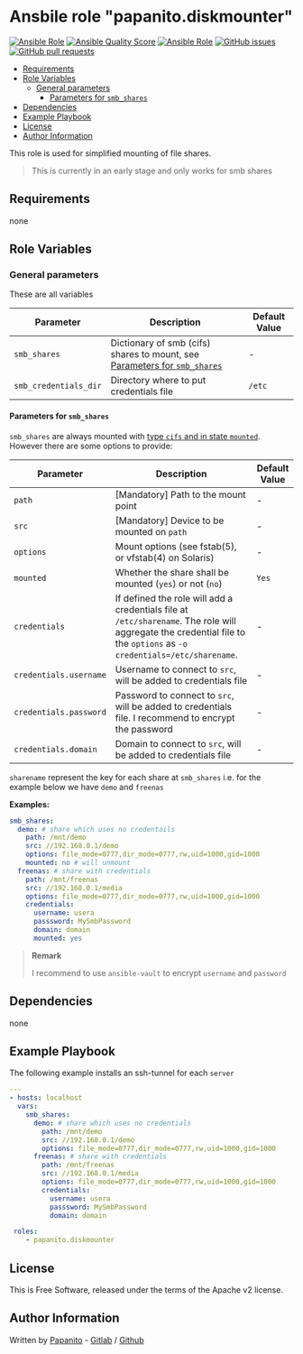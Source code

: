 # Ansbile role "papanito.diskmounter"  <!-- omit in toc -->

[![Ansible Role](https://img.shields.io/ansible/role/50326)](https://galaxy.ansible.com/papanito/diskmounter) [![Ansible Quality Score](https://img.shields.io/ansible/quality/50326)](https://galaxy.ansible.com/papanito/diskmounter) [![Ansible Role](https://img.shields.io/ansible/role/d/50326)](https://galaxy.ansible.com/papanito/diskmounter) [![GitHub issues](https://img.shields.io/github/issues/papanito/ansible-role-diskmounter)](https://github.com/papanito/ansible-role-diskmounter/issues) [![GitHub pull requests](https://img.shields.io/github/issues-pr/papanito/ansible-role-diskmounter)](https://github.com/papanito/ansible-role-diskmounter/pulls)

- [Requirements](#requirements)
- [Role Variables](#role-variables)
  - [General parameters](#general-parameters)
    - [Parameters for `smb_shares`](#parameters-for-smb_shares)
- [Dependencies](#dependencies)
- [Example Playbook](#example-playbook)
- [License](#license)
- [Author Information](#author-information)


This role is used for simplified mounting of file shares.

> This is currently in an early stage and only works for smb shares

## Requirements

none

## Role Variables

### General parameters

These are all variables

|Parameter|Description|Default Value|
|---------|-----------|-------------|
|`smb_shares`|Dictionary of smb (cifs) shares to mount, see [Parameters for `smb_shares`](#parameters-for-smb_shares)|-|
|`smb_credentials_dir`|Directory where to put credentials file|`/etc`|

#### Parameters for `smb_shares`

`smb_shares` are always mounted with [type `cifs` and in state `mounted`](https://docs.ansible.com/ansible/latest/modules/mount_module.html). However there are some options to provide:

|Parameter|Description|Default Value|
|---------|-----------|-------------|
|`path`|[Mandatory] Path to the mount point|-|
|`src`|[Mandatory] Device to be mounted on `path`|-|
|`options`|Mount options (see fstab(5), or vfstab(4) on Solaris)|-|
|`mounted`|Whether the share shall be mounted (`yes`) or not (`no`)|`Yes`|
|`credentials`|If defined the role will add a credentials file at `/etc/sharename`. The role will aggregate the credential file to the `options` as `-o credentials=/etc/sharename`.|-|
|`credentials.username`|Username to connect to `src`, will be added to credentials file|-|
|`credentials.password`|Password to connect to `src`, will be added to credentials file. I recommend to encrypt the password|-|
|`credentials.domain`|Domain to connect to `src`, will be added to credentials file|-|

`sharename` represent the key for each share at `smb_shares` i.e. for the example below we have `demo` and `freenas`


**Examples:**

```yml
smb_shares:
  demo: # share which uses no credentails
    path: /mnt/demo
    src: //192.168.0.1/demo
    options: file_mode=0777,dir_mode=0777,rw,uid=1000,gid=1000
    mounted: no # will unmount
  freenas: # share with credentials
    path: /mnt/freenas
    src: //192.168.0.1/media
    options: file_mode=0777,dir_mode=0777,rw,uid=1000,gid=1000
    credentials:
      username: usera
      passsword: MySmbPassword
      domain: domain
      mounted: yes
```

> **Remark**
>
> I recommend to use `ansible-vault` to encrypt `username` and `password`

## Dependencies

none

## Example Playbook

The following example installs an ssh-tunnel for each `server`

```yaml
---
- hosts: localhost
  vars:
    smb_shares:
      demo: # share which uses no credentials
        path: /mnt/demo
        src: //192.168.0.1/demo
        options: file_mode=0777,dir_mode=0777,rw,uid=1000,gid=1000
      freenas: # share with credentials
        path: /mnt/freenas
        src: //192.168.0.1/media
        options: file_mode=0777,dir_mode=0777,rw,uid=1000,gid=1000
        credentials:
          username: usera
          passsword: MySmbPassword
          domain: domain

 roles:
    - papanito.diskmounter
```

## License

This is Free Software, released under the terms of the Apache v2 license.

## Author Information

Written by [Papanito](https://wyssmann.com) - [Gitlab](https://gitlab.com/papanito) / [Github](https://github.com/papanito)